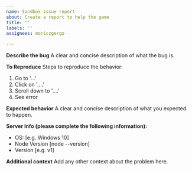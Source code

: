 ```yaml
---
name: Sandbox issue report
about: Create a report to help the game
title: ''
labels: ''
assignees: moriczgergo

---
```


**Describe the bug**
A clear and concise description of what the bug is.

**To Reproduce**
Steps to reproduce the behavior:
1. Go to '...'
2. Click on '....'
3. Scroll down to '....'
4. See error

**Expected behavior**
A clear and concise description of what you expected to happen.

**Server Info (please complete the following information):**
 - OS: [e.g. Windows 10]
 - Node Version [node --version]
 - Version [e.g. v1]

**Additional context**
Add any other context about the problem here.
